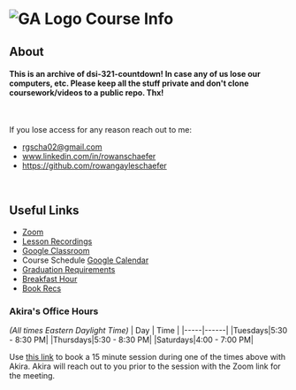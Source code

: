 # ![GA Logo](https://camo.githubusercontent.com/6ce15b81c1f06d716d753a61f5db22375fa684da/68747470733a2f2f67612d646173682e73332e616d617a6f6e6177732e636f6d2f70726f64756374696f6e2f6173736574732f6c6f676f2d39663838616536633963333837313639306533333238306663663535376633332e706e67) Course Info

## About

#### This is an archive of dsi-321-countdown! In case any of us lose our computers, etc.  Please keep all the stuff private and don't clone coursework/videos to a public repo. Thx! 

<br />

If you lose access for any reason reach out to me:
* rgscha02@gmail.com <br />
* www.linkedin.com/in/rowanschaefer <br />
* https://github.com/rowangayleschaefer <br />

<br />


## Useful Links

* [Zoom](https://generalassembly.zoom.us/j/91381693002?pwd=ZktQRDc3VUpsajNBbDRlbVZpUEN5dz09)
* [Lesson Recordings](./recordings.md)
* [Google Classroom](https://classroom.google.com/u/1/c/NDgxOTUyODE5MzQy)
* Course Schedule [Google Calendar](https://calendar.google.com/calendar/u/0/r?cid=c_classroom82ea08f1)
* [Graduation Requirements](./graduation-requirements.md)
* [Breakfast Hour](https://github.com/Archive-DSI-321/course-archive/tree/main/breakfast-hour)
* [Book Recs](./book-recs.md)
  

### Akira's Office Hours
_(All times Eastern Daylight Time)_
| Day | Time |
|-----|------|
|Tuesdays|5:30 - 8:30 PM|
|Thursdays|5:30 - 8:30 PM|
|Saturdays|4:00 - 7:00 PM|

Use [this link](https://calendly.com/akira-takahashi/dsir-321-countdown-ta-office-hour-session) to book a 15 minute session during one of the times above with Akira. Akira will reach out to you prior to the session with the Zoom link for the meeting.
